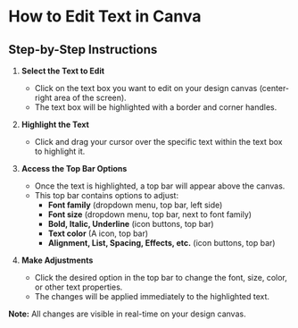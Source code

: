 # How to Edit Text in Canva

## Step-by-Step Instructions

1. **Select the Text to Edit**
    - Click on the text box you want to edit on your design canvas (center-right area of the screen).
    - The text box will be highlighted with a border and corner handles.

2. **Highlight the Text**
    - Click and drag your cursor over the specific text within the text box to highlight it.

3. **Access the Top Bar Options**
    - Once the text is highlighted, a top bar will appear above the canvas.
    - This top bar contains options to adjust:
        - **Font family** (dropdown menu, top bar, left side)
        - **Font size** (dropdown menu, top bar, next to font family)
        - **Bold, Italic, Underline** (icon buttons, top bar)
        - **Text color** (A icon, top bar)
        - **Alignment, List, Spacing, Effects, etc.** (icon buttons, top bar)

4. **Make Adjustments**
    - Click the desired option in the top bar to change the font, size, color, or other text properties.
    - The changes will be applied immediately to the highlighted text.

**Note:** All changes are visible in real-time on your design canvas.